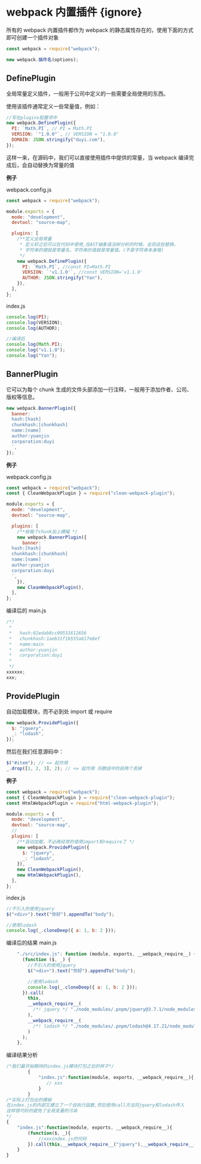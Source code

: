 # webpack 内置插件 {ignore}

所有的 webpack 内置插件都作为 webpack 的静态属性存在的，使用下面的方式即可创建一个插件对象

```js
const webpack = require("webpack");

new webpack.插件名(options);
```

## DefinePlugin

全局常量定义插件，一般用于公司中定义的一些需要全局使用的东西。

使用该插件通常定义一些常量值，例如：

```js
//写在plugins配置项中
new webpack.DefinePlugin({
  PI: `Math.PI`, // PI = Math.PI
  VERSION: `"1.0.0"`, // VERSION = "1.0.0"
  DOMAIN: JSON.stringify("duyi.com"),
});
```

这样一来，在源码中，我们可以直接使用插件中提供的常量，当 webpack 编译完成后，会自动替换为常量的值

**例子**

webpack.config.js

```js
const webpack = require("webpack");

module.exports = {
  mode: "development",
  devtool: "source-map",

  plugins: [
    /**定义全局常量
     * 定义好之后可以在代码中使用,在AST抽象语法树分析的时候，会将这些替换。
     * 字符串的键就是常量名，字符串的值就是常量值。(不是字符串本身哦)
     */
    new webpack.DefinePlugin({
      PI: `Math.PI`, //const PI=Math.PI
      VERSION: `'v1.1.0'`, //const VERSION='v1.1.0'
      AUTHOR: JSON.stringify("Yan"),
    }),
  ],
};
```

index.js

```js
console.log(PI);
console.log(VERSION);
console.log(AUTHOR);

//编译后
console.log(Math.PI);
console.log("v1.1.0");
console.log("Yan");
```

## BannerPlugin

它可以为每个 chunk 生成的文件头部添加一行注释，一般用于添加作者、公司、版权等信息。

```js
new webpack.BannerPlugin({
  banner: `
  hash:[hash]
  chunkhash:[chunkhash]
  name:[name]
  author:yuanjin
  corporation:duyi
  `,
});
```

**例子**

webpack.config.js

```js
const webpack = require("webpack");
const { CleanWebpackPlugin } = require("clean-webpack-plugin");

module.exports = {
  mode: "development",
  devtool: "source-map",

  plugins: [
    /**给每个chunk加上横幅 */
    new webpack.BannerPlugin({
      banner: `
  hash:[hash]
  chunkhash:[chunkhash]
  name:[name]
  author:yuanjin
  corporation:duyi
  `,
    }),
    new CleanWebpackPlugin(),
  ],
};
```

编译后的 main.js

```js
/*!
 *
 *   hash:02edab8cc09531612656
 *   chunkhash:1aeb31f1b555a617e8ef
 *   name:main
 *   author:yuanjin
 *   corporation:duyi
 *
 */
xxxxxx;
xxx;
```

## ProvidePlugin

自动加载模块，而不必到处 import 或 require

```js
new webpack.ProvidePlugin({
  $: "jquery",
  _: "lodash",
});
```

然后在我们任意源码中：

```js
$("#item"); // <= 起作用
_.drop([1, 2, 3], 2); // <= 起作用 将数组中的前两个丢掉
```

**例子**

```js
const webpack = require("webpack");
const { CleanWebpackPlugin } = require("clean-webpack-plugin");
const HtmlWebpackPlugin = require("html-webpack-plugin");

module.exports = {
  mode: "development",
  devtool: "source-map",
  //
  plugins: [
    /**自动加载，不必再经常的使用import和require了 */
    new webpack.ProvidePlugin({
      $: "jquery",
      _: "lodash",
    }),
    new CleanWebpackPlugin(),
    new HtmlWebpackPlugin(),
  ],
};
```

index.js

```js
//不引入的使用jquery
$("<div>").text("你好").appendTo("body");

//使用lodash
console.log(_.cloneDeep({ a: 1, b: 2 }));
```

编译后的结果 main.js

```js
    "./src/index.js": function (module, exports, __webpack_require__) {
      (function ($, _) {
        //不引入的使用jquery
        $("<div>").text("你好").appendTo("body");

        //使用lodash
        console.log(_.cloneDeep({ a: 1, b: 2 }));
      }).call(
        this,
        __webpack_require__(
          /*! jquery */ "./node_modules/.pnpm/jquery@3.7.1/node_modules/jquery/dist/jquery.js"
        ),
        __webpack_require__(
          /*! lodash */ "./node_modules/.pnpm/lodash@4.17.21/node_modules/lodash/lodash.js"
        )
      );
    },
```

编译结果分析

```js
/*我们最开始期待的index.js模块打包之后的样子*/
        {
            "index.js":function(module, exports, __webpack_require__){
               // xxx
            }
        }
/*实际上打包出的模板
在index.js的内部又建立了一个自执行函数,然后使用call方法将jquery和lodash传入
这样很巧妙的避免了全局变量的污染
*/
{
    "index.js":function(module, exports, __webpack_require__){
        (function($, _){
            //xxxindex.js的代码
        }).call(this,__webpack_require__("jquery"),__webpack_require__("lodash"))
    }
}
```
